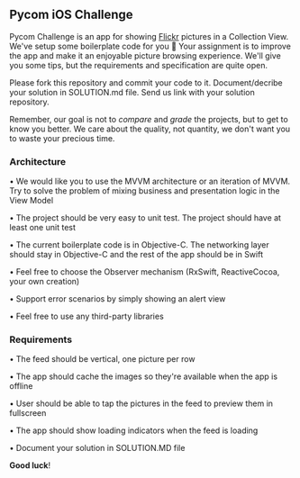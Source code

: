 ## Pycom iOS Challenge

Pycom Challenge is an app for showing [Flickr](https://www.flickr.com) pictures in a Collection View.
We've setup some boilerplate code for you 🙇 Your assignment is to improve the app and make it an enjoyable picture browsing experience.
We'll give you some tips, but the requirements and specification are quite open.

Please fork this repository and commit your code to it. Document/decribe your solution in SOLUTION.md file.
Send us link with your solution repository.

Remember, our goal is not to *compare* and *grade* the projects, but to get to know you better. We care about the quality, not quantity, we don't want you to waste your precious time.

### Architecture

• We would like you to use the MVVM architecture or an iteration of MVVM. Try to solve the problem of mixing business and presentation logic in the View Model

• The project should be very easy to unit test. The project should have at least one unit test

• The current boilerplate code is in Objective-C. The networking layer should stay in Objective-C and the rest of the app should be in Swift

• Feel free to choose the Observer mechanism (RxSwift, ReactiveCocoa, your own creation)

• Support error scenarios by simply showing an alert view

• Feel free to use any third-party libraries

### Requirements

• The feed should be vertical, one picture per row

• The app should cache the images so they're available when the app is offline

• User should be able to tap the pictures in the feed to preview them in fullscreen

• The app should show loading indicators when the feed is loading

• Document your solution in SOLUTION.MD file

**Good luck**!


